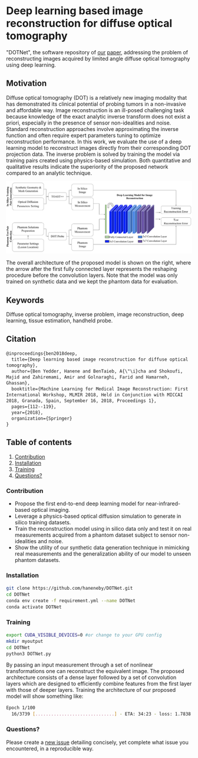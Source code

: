 # Deep learning based image reconstruction for diffuse optical tomography
"DOTNet", the software repository of [our](https://link.springer.com/chapter/10.1007/978-3-030-00129-2_13) [paper](#cite), addressing the problem of reconstructing images acquired by limited angle diffuse optical tomography using deep learning.

## Motivation
Diffuse optical tomography (DOT) is a relatively new imaging modality that has demonstrated its clinical potential of probing tumors in a non-invasive and affordable way. 
Image reconstruction is an ill-posed challenging task because knowledge of the exact analytic inverse transform does not exist a priori, especially in the presence of sensor non-idealities and noise. 
Standard reconstruction approaches involve approximating the inverse function and often require expert parameters tuning to optimize reconstruction performance. 
In this work, we evaluate the use of a deep learning model to reconstruct images directly from their corresponding DOT projection data. 
The inverse problem is solved by training the model via training pairs created using physics-based simulation. 
Both quantitative and qualitative results indicate the superiority of the proposed network compared to an analytic technique.

![Architecture](Images/newFig2.png)

The overall architecture of the proposed model is shown on the right, where the arrow after the first fully connected layer represents the reshaping procedure before the convolution layers. Note that the model was only trained on synthetic data and we kept the phantom data for evaluation.

## Keywords
Diffuse optical tomography, inverse problem, image reconstruction, deep learning, tissue estimation, handheld probe.

## Citation
<a name="Cite"></a>
```bibtext
@inproceedings{ben2018deep,
  title={Deep learning based image reconstruction for diffuse optical tomography},
  author={Ben Yedder, Hanene and BenTaieb, A{\"\i}cha and Shokoufi, Majid and Zahiremami, Amir and Golnaraghi, Farid and Hamarneh, Ghassan},
  booktitle={Machine Learning for Medical Image Reconstruction: First International Workshop, MLMIR 2018, Held in Conjunction with MICCAI 2018, Granada, Spain, September 16, 2018, Proceedings 1},
  pages={112--119},
  year={2018},
  organization={Springer}
}
```
## Table of contents
1. [Contribution](#contribution)
2. [Installation](#install)
3. [Training](#Training)
5. [Questions?](#faq)

### Contribution
<a name="contribution"></a>
- Propose the first end-to-end deep learning model for near-infrared-based optical imaging.
- Leverage a physics-based optical diffusion simulation to generate in silico training datasets. 
- Train the reconstruction model using in silico data only and test it on real measurements acquired from a phantom dataset subject to sensor non-idealities and noise.
- Show the utility of our synthetic data generation technique in mimicking real measurements and the generalization ability of our model to unseen phantom datasets.
  
### Installation
<a name="install"></a>

```bash
git clone https://github.com/haneneby/DOTNet.git  
cd DOTNet
conda env create -f requirement.yml --name DOTNet
conda activate DOTNet
```

### Training

<a name="Training"></a>
```bash
export CUDA_VISIBLE_DEVICES=0 #or change to your GPU config
mkdir myoutput
cd DOTNet
python3 DOTNet.py      

```
By passing an input measurement through a set of nonlinear transformations one can reconstruct the equivalent image. The proposed architecture consists of a dense layer followed by a set of convolution layers which are designed to efficiently combine features from the first layer with those of deeper layers. Training the architecture of our proposed model will show something like:


```bash
Epoch 1/100
  16/3739 [..............................] - ETA: 34:23 - loss: 1.7838
```

### Questions?
<a name="faq"></a>
Please create a [new issue](https://github.com/haneneby/DOTNet/issues/new/choose) detailing concisely, yet complete what issue you encountered, in a reproducible way.

